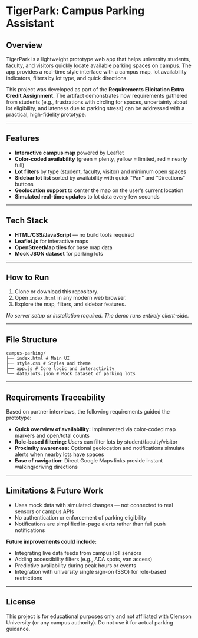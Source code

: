 # TigerPark: Campus Parking Assistant

## Overview
TigerPark is a lightweight prototype web app that helps university students, faculty, and visitors quickly locate available parking spaces on campus. The app provides a real-time style interface with a campus map, lot availability indicators, filters by lot type, and quick directions.  

This project was developed as part of the **Requirements Elicitation Extra Credit Assignment**. The artifact demonstrates how requirements gathered from students (e.g., frustrations with circling for spaces, uncertainty about lot eligibility, and lateness due to parking stress) can be addressed with a practical, high-fidelity prototype.

---

## Features
- **Interactive campus map** powered by Leaflet  
- **Color-coded availability** (green = plenty, yellow = limited, red = nearly full)  
- **Lot filters** by type (student, faculty, visitor) and minimum open spaces  
- **Sidebar lot list** sorted by availability with quick “Pan” and “Directions” buttons  
- **Geolocation support** to center the map on the user’s current location  
- **Simulated real-time updates** to lot data every few seconds  

---

## Tech Stack
- **HTML/CSS/JavaScript** — no build tools required  
- **Leaflet.js** for interactive maps  
- **OpenStreetMap tiles** for base map data  
- **Mock JSON dataset** for parking lots  

---

## How to Run
1. Clone or download this repository.  
2. Open `index.html` in any modern web browser.  
3. Explore the map, filters, and sidebar features.  

_No server setup or installation required. The demo runs entirely client-side._

---

## File Structure
```
campus-parking/
├── index.html # Main UI
├── style.css # Styles and theme
├── app.js # Core logic and interactivity
└── data/lots.json # Mock dataset of parking lots
```

---

## Requirements Traceability
Based on partner interviews, the following requirements guided the prototype:
- **Quick overview of availability:** Implemented via color-coded map markers and open/total counts  
- **Role-based filtering:** Users can filter lots by student/faculty/visitor  
- **Proximity awareness:** Optional geolocation and notifications simulate alerts when nearby lots have spaces  
- **Ease of navigation:** Direct Google Maps links provide instant walking/driving directions  

---

## Limitations & Future Work
- Uses mock data with simulated changes — not connected to real sensors or campus APIs  
- No authentication or enforcement of parking eligibility  
- Notifications are simplified in-page alerts rather than full push notifications  

**Future improvements could include:**
- Integrating live data feeds from campus IoT sensors  
- Adding accessibility filters (e.g., ADA spots, van access)  
- Predictive availability during peak hours or events  
- Integration with university single sign-on (SSO) for role-based restrictions  

---

## License
This project is for educational purposes only and not affiliated with Clemson University (or any campus authority). Do not use it for actual parking guidance.
